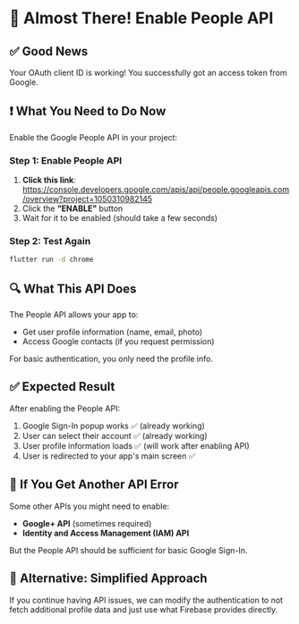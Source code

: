 # 🎉 Almost There! Enable People API

## ✅ Good News
Your OAuth client ID is working! You successfully got an access token from Google.

## ❗ What You Need to Do Now
Enable the Google People API in your project:

### Step 1: Enable People API
1. **Click this link**: https://console.developers.google.com/apis/api/people.googleapis.com/overview?project=1050310982145
2. Click the **"ENABLE"** button
3. Wait for it to be enabled (should take a few seconds)

### Step 2: Test Again
```bash
flutter run -d chrome
```

## 🔍 What This API Does
The People API allows your app to:
- Get user profile information (name, email, photo)
- Access Google contacts (if you request permission)

For basic authentication, you only need the profile info.

## ✅ Expected Result
After enabling the People API:
1. Google Sign-In popup works ✅ (already working)
2. User can select their account ✅ (already working)
3. User profile information loads ✅ (will work after enabling API)
4. User is redirected to your app's main screen ✅

## 🚨 If You Get Another API Error
Some other APIs you might need to enable:
- **Google+ API** (sometimes required)
- **Identity and Access Management (IAM) API**

But the People API should be sufficient for basic Google Sign-In.

## 🎯 Alternative: Simplified Approach
If you continue having API issues, we can modify the authentication to not fetch additional profile data and just use what Firebase provides directly.
